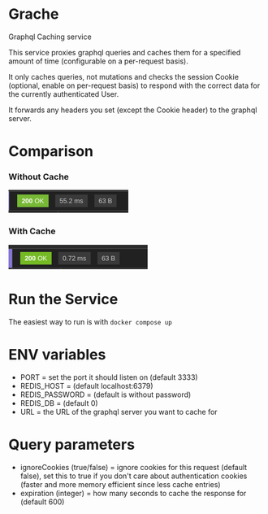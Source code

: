 # Grache
Graphql Caching service

This service proxies graphql queries and caches them for 
a specified amount of time (configurable on a per-request basis).

It only caches queries, not mutations and checks the session 
Cookie (optional, enable on per-request basis)
to respond with the correct data for the currently authenticated User.

It forwards any headers you set (except the Cookie header) to the graphql server.

# Comparison
### Without Cache
![without-cache.png](images%2Fwithout-cache.png)
### With Cache
![with-cache.png](images%2Fwith-cache.png)

# Run the Service
The easiest way to run is with `docker compose up`

# ENV variables
- PORT = set the port it should listen on (default 3333)
- REDIS_HOST = (default localhost:6379)
- REDIS_PASSWORD = (default is without password)
- REDIS_DB = (default 0)
- URL = the URL of the graphql server you want to cache for

# Query parameters
- ignoreCookies (true/false) = ignore cookies for this request (default false), 
set this to true if you don't care about authentication cookies
(faster and more memory efficient since less cache entries)
- expiration (integer) = how many seconds to cache the response for (default 600)